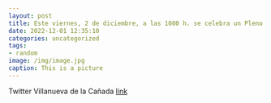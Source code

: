 ```yaml
---
layout: post
title: Este viernes, 2 de diciembre, a las 1000 h. se celebra un Pleno extraordinario en VillanuevaDeLaCañada con motivo del DíaDeLa...
date: 2022-12-01 12:35:10
categories: uncategorized
tags:
- random
image: /img/image.jpg
caption: This is a picture
---
```

Twitter Villanueva de la Cañada [link](https://twitter.com/AytoVDLCanada/status/1597933123458990080)
